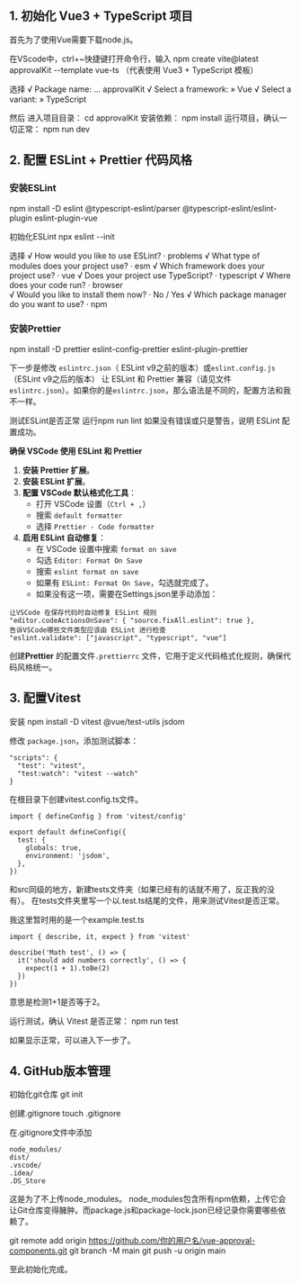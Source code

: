 
## 1. 初始化 Vue3 + TypeScript 项目
首先为了使用Vue需要下载node.js。

在VScode中，ctrl+~快捷键打开命令行，输入
 npm create vite@latest approvalKit --template vue-ts
 （代表使用 Vue3 + TypeScript 模板）

选择
√ Package name: ... approvalKit
√ Select a framework: » Vue
√ Select a variant: » TypeScript

然后
进入项目目录：
cd approvalKit
安装依赖：
npm install
运行项目，确认一切正常：
npm run dev


## 2. 配置 ESLint + Prettier 代码风格
### 安装ESLint
npm install -D eslint @typescript-eslint/parser @typescript-eslint/eslint-plugin eslint-plugin-vue

初始化ESLint
npx eslint --init

选择
√ How would you like to use ESLint? · problems
√ What type of modules does your project use? · esm
√ Which framework does your project use? · vue
√ Does your project use TypeScript? · typescript
√ Where does your code run? · browser         
√ Would you like to install them now? · No / Yes
√ Which package manager do you want to use? · npm

### 安装Prettier
npm install -D prettier eslint-config-prettier eslint-plugin-prettier

下一步是修改 `eslintrc.json`（ ESLint v9之前的版本）或`eslint.config.js`（ESLint v9之后的版本） 让 ESLint 和 Prettier 兼容（请见文件`eslintrc.json`）。如果你的是`eslintrc.json`，那么语法是不同的，配置方法和我不一样。

测试ESLint是否正常
运行npm run lint
如果没有错误或只是警告，说明 ESLint 配置成功。

**确保 VSCode 使用 ESLint 和 Prettier**
1. **安装 Prettier 扩展**。
2. **安装 ESLint 扩展**。
3. **配置 VSCode 默认格式化工具**：
    - 打开 VSCode 设置（`Ctrl + ,`）
    - 搜索 `default formatter`
    - 选择 `Prettier - Code formatter`
4. **启用 ESLint 自动修复**：
    - 在 VSCode 设置中搜索 `format on save`
    - 勾选 `Editor: Format On Save`
    - 搜索 `eslint format on save`
    - 如果有 `ESLint: Format On Save`，勾选就完成了。
    - 如果没有这一项，需要在Settings.json里手动添加：
```
让VSCode 在保存代码时自动修复 ESLint 规则
"editor.codeActionsOnSave": { "source.fixAll.eslint": true }, 
告诉VSCode哪些文件类型应该由 ESLint 进行检查
"eslint.validate": ["javascript", "typescript", "vue"]
```

创建**Prettier** 的配置文件`.prettierrc` 文件，它用于定义代码格式化规则，确保代码风格统一。

## 3. 配置Vitest

安装
npm install -D vitest @vue/test-utils jsdom

修改 `package.json`，添加测试脚本：
```
"scripts": {
  "test": "vitest",
  "test:watch": "vitest --watch"
}
```

在根目录下创建vitest.config.ts文件。
```
import { defineConfig } from 'vitest/config'

export default defineConfig({
  test: {
    globals: true,
    environment: 'jsdom',
  },
})
```

和src同级的地方，新建tests文件夹（如果已经有的话就不用了，反正我的没有）。
在tests文件夹里写一个以.test.ts结尾的文件，用来测试Vitest是否正常。

我这里暂时用的是一个example.test.ts
```
import { describe, it, expect } from 'vitest'

describe('Math test', () => {
  it('should add numbers correctly', () => {
    expect(1 + 1).toBe(2)
  })
})
```
意思是检测1+1是否等于2。

运行测试，确认 Vitest 是否正常：
npm run test

如果显示正常，可以进入下一步了。

## 4. GitHub版本管理

初始化git仓库
git init

创建.gitignore
touch .gitignore

在.gitignore文件中添加
```
node_modules/
dist/
.vscode/
.idea/
.DS_Store
```
这是为了不上传node_modules。
node_modules包含所有npm依赖，上传它会让Git仓库变得臃肿。而package.js和package-lock.json已经记录你需要哪些依赖了。

git remote add origin https://github.com/你的用户名/vue-approval-components.git
git branch -M main
git push -u origin main

至此初始化完成。
